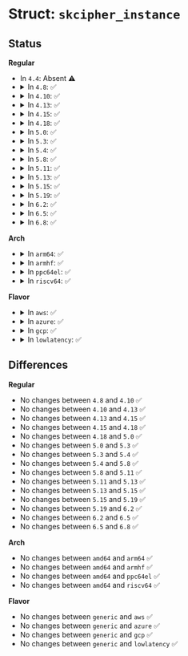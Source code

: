 # Struct: <code>skcipher_instance</code>

## Status
<b>Regular</b>
<ul>
<li>
In <code>4.4</code>: Absent ⚠️
</li>
<li>
<details>
<summary>In <code>4.8</code>: ✅</summary>

```c
struct skcipher_instance {
    void (*free)(struct skcipher_instance *);
    struct (anon) s;
    struct skcipher_alg alg;
};
```
</details>
</li>
<li>
<details>
<summary>In <code>4.10</code>: ✅</summary>

```c
struct skcipher_instance {
    void (*free)(struct skcipher_instance *);
    struct (anon) s;
    struct skcipher_alg alg;
};
```
</details>
</li>
<li>
<details>
<summary>In <code>4.13</code>: ✅</summary>

```c
struct skcipher_instance {
    void (*free)(struct skcipher_instance *);
    struct (anon) s;
    struct skcipher_alg alg;
};
```
</details>
</li>
<li>
<details>
<summary>In <code>4.15</code>: ✅</summary>

```c
struct skcipher_instance {
    void (*free)(struct skcipher_instance *);
    struct (anon) s;
    struct skcipher_alg alg;
};
```
</details>
</li>
<li>
<details>
<summary>In <code>4.18</code>: ✅</summary>

```c
struct skcipher_instance {
    void (*free)(struct skcipher_instance *);
    struct (anon) s;
    struct skcipher_alg alg;
};
```
</details>
</li>
<li>
<details>
<summary>In <code>5.0</code>: ✅</summary>

```c
struct skcipher_instance {
    void (*free)(struct skcipher_instance *);
    struct (anon) s;
    struct skcipher_alg alg;
};
```
</details>
</li>
<li>
<details>
<summary>In <code>5.3</code>: ✅</summary>

```c
struct skcipher_instance {
    void (*free)(struct skcipher_instance *);
    struct (anon) s;
    struct skcipher_alg alg;
};
```
</details>
</li>
<li>
<details>
<summary>In <code>5.4</code>: ✅</summary>

```c
struct skcipher_instance {
    void (*free)(struct skcipher_instance *);
    struct (anon) s;
    struct skcipher_alg alg;
};
```
</details>
</li>
<li>
<details>
<summary>In <code>5.8</code>: ✅</summary>

```c
struct skcipher_instance {
    void (*free)(struct skcipher_instance *);
    struct (anon) s;
    struct skcipher_alg alg;
};
```
</details>
</li>
<li>
<details>
<summary>In <code>5.11</code>: ✅</summary>

```c
struct skcipher_instance {
    void (*free)(struct skcipher_instance *);
    struct (anon) s;
    struct skcipher_alg alg;
};
```
</details>
</li>
<li>
<details>
<summary>In <code>5.13</code>: ✅</summary>

```c
struct skcipher_instance {
    void (*free)(struct skcipher_instance *);
    struct (anon) s;
    struct skcipher_alg alg;
};
```
</details>
</li>
<li>
<details>
<summary>In <code>5.15</code>: ✅</summary>

```c
struct skcipher_instance {
    void (*free)(struct skcipher_instance *);
    struct (anon) s;
    struct skcipher_alg alg;
};
```
</details>
</li>
<li>
<details>
<summary>In <code>5.19</code>: ✅</summary>

```c
struct skcipher_instance {
    void (*free)(struct skcipher_instance *);
    struct (anon) s;
    struct skcipher_alg alg;
};
```
</details>
</li>
<li>
<details>
<summary>In <code>6.2</code>: ✅</summary>

```c
struct skcipher_instance {
    void (*free)(struct skcipher_instance *);
    struct (anon) s;
    struct skcipher_alg alg;
};
```
</details>
</li>
<li>
<details>
<summary>In <code>6.5</code>: ✅</summary>

```c
struct skcipher_instance {
    void (*free)(struct skcipher_instance *);
    struct (anon) s;
    struct skcipher_alg alg;
};
```
</details>
</li>
<li>
<details>
<summary>In <code>6.8</code>: ✅</summary>

```c
struct skcipher_instance {
    void (*free)(struct skcipher_instance *);
    struct (anon) s;
    struct skcipher_alg alg;
};
```
</details>
</li>
</ul>
<b>Arch</b>
<ul>
<li>
<details>
<summary>In <code>arm64</code>: ✅</summary>

```c
struct skcipher_instance {
    void (*free)(struct skcipher_instance *);
    struct (anon) s;
    struct skcipher_alg alg;
};
```
</details>
</li>
<li>
<details>
<summary>In <code>armhf</code>: ✅</summary>

```c
struct skcipher_instance {
    void (*free)(struct skcipher_instance *);
    struct (anon) s;
    struct skcipher_alg alg;
};
```
</details>
</li>
<li>
<details>
<summary>In <code>ppc64el</code>: ✅</summary>

```c
struct skcipher_instance {
    void (*free)(struct skcipher_instance *);
    struct (anon) s;
    struct skcipher_alg alg;
};
```
</details>
</li>
<li>
<details>
<summary>In <code>riscv64</code>: ✅</summary>

```c
struct skcipher_instance {
    void (*free)(struct skcipher_instance *);
    struct (anon) s;
    struct skcipher_alg alg;
};
```
</details>
</li>
</ul>
<b>Flavor</b>
<ul>
<li>
<details>
<summary>In <code>aws</code>: ✅</summary>

```c
struct skcipher_instance {
    void (*free)(struct skcipher_instance *);
    struct (anon) s;
    struct skcipher_alg alg;
};
```
</details>
</li>
<li>
<details>
<summary>In <code>azure</code>: ✅</summary>

```c
struct skcipher_instance {
    void (*free)(struct skcipher_instance *);
    struct (anon) s;
    struct skcipher_alg alg;
};
```
</details>
</li>
<li>
<details>
<summary>In <code>gcp</code>: ✅</summary>

```c
struct skcipher_instance {
    void (*free)(struct skcipher_instance *);
    struct (anon) s;
    struct skcipher_alg alg;
};
```
</details>
</li>
<li>
<details>
<summary>In <code>lowlatency</code>: ✅</summary>

```c
struct skcipher_instance {
    void (*free)(struct skcipher_instance *);
    struct (anon) s;
    struct skcipher_alg alg;
};
```
</details>
</li>
</ul>

## Differences
<b>Regular</b>
<ul>
<li>
No changes between <code>4.8</code> and <code>4.10</code> ✅
</li>
<li>
No changes between <code>4.10</code> and <code>4.13</code> ✅
</li>
<li>
No changes between <code>4.13</code> and <code>4.15</code> ✅
</li>
<li>
No changes between <code>4.15</code> and <code>4.18</code> ✅
</li>
<li>
No changes between <code>4.18</code> and <code>5.0</code> ✅
</li>
<li>
No changes between <code>5.0</code> and <code>5.3</code> ✅
</li>
<li>
No changes between <code>5.3</code> and <code>5.4</code> ✅
</li>
<li>
No changes between <code>5.4</code> and <code>5.8</code> ✅
</li>
<li>
No changes between <code>5.8</code> and <code>5.11</code> ✅
</li>
<li>
No changes between <code>5.11</code> and <code>5.13</code> ✅
</li>
<li>
No changes between <code>5.13</code> and <code>5.15</code> ✅
</li>
<li>
No changes between <code>5.15</code> and <code>5.19</code> ✅
</li>
<li>
No changes between <code>5.19</code> and <code>6.2</code> ✅
</li>
<li>
No changes between <code>6.2</code> and <code>6.5</code> ✅
</li>
<li>
No changes between <code>6.5</code> and <code>6.8</code> ✅
</li>
</ul>
<b>Arch</b>
<ul>
<li>
No changes between <code>amd64</code> and <code>arm64</code> ✅
</li>
<li>
No changes between <code>amd64</code> and <code>armhf</code> ✅
</li>
<li>
No changes between <code>amd64</code> and <code>ppc64el</code> ✅
</li>
<li>
No changes between <code>amd64</code> and <code>riscv64</code> ✅
</li>
</ul>
<b>Flavor</b>
<ul>
<li>
No changes between <code>generic</code> and <code>aws</code> ✅
</li>
<li>
No changes between <code>generic</code> and <code>azure</code> ✅
</li>
<li>
No changes between <code>generic</code> and <code>gcp</code> ✅
</li>
<li>
No changes between <code>generic</code> and <code>lowlatency</code> ✅
</li>
</ul>
